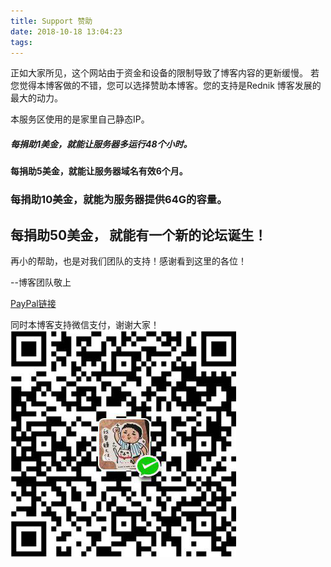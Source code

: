 ```yaml
---
title: Support 赞助
date: 2018-10-18 13:04:23
tags:
---
```

正如大家所见，这个网站由于资金和设备的限制导致了博客内容的更新缓慢。
若您觉得本博客做的不错，您可以选择赞助本博客。您的支持是Rednik 博客发展的最大的动力。

本服务区使用的是家里自己静态IP。

##### 每捐助1美金，就能让服务器多运行48个小时。
<!-- more -->
#### 每捐助5美金，就能让服务器域名有效6个月。

### 每捐助10美金，就能为服务器提供64G的容量。

## 每捐助50美金， 就能有一个新的论坛诞生！

再小的帮助，也是对我们团队的支持！感谢看到这里的各位！

--博客团队敬上

[PayPal链接](https://www.paypal.me/rednik)

同时本博客支持微信支付，谢谢大家！
![微信支付](/images/support/QR_money.jpg)
